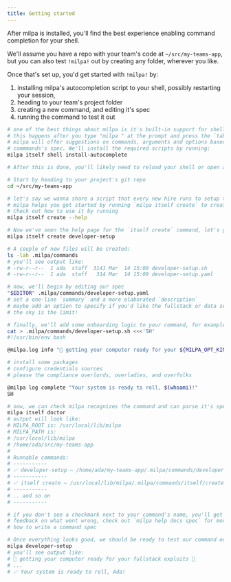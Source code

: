 ```yaml
---
title: Getting started
---
```


After milpa is installed, you'll find the best experience enabling command completion for your shell.

We'll assume you have a repo with your team's code at `~/src/my-teams-app`, but you can also test `!milpa!` out by creating any folder, wherever you like.

Once that's set up, you'd get started with `!milpa!` by:

1. installing milpa's autocompletion script to your shell, possibly restarting your session,
2. heading to your team's project folder
3. creating a new command, and editing it's spec
4. running the command to test it out

```sh
# one of the best things about milpa is it's built-in support for shell completion
# this happens after you type "milpa " at the prompt and press the `tab` key
# milpa will offer suggestions on commands, arguments and options based on your
# commmands's spec. We'll install the required scripts by running:
milpa itself shell install-autocomplete

# After this is done, you'll likely need to reload your shell or open a new session/tab.

# Start by heading to your project's git repo
cd ~/src/my-teams-app

# let's say we wanna share a script that every new hire runs to setup their system.
# milpa helps you get started by running `milpa itself create` to create a new command
# Check out how to use it by running
milpa itself create --help

# Now we've seen the help page for the `itself create` command, let's go ahead and create our "developer-setup" command:
milpa itself create developer-setup

# A couple of new files will be created:
ls -lah .milpa/commands
# you'll see output like:
# -rw-r--r--  1 ada  staff  3141 Mar  14 15:09 developer-setup.sh
# -rw-r--r--  1 ada  staff   314 Mar  14 15:09 developer-setup.yaml

# now, we'll begin by editing our spec
"$EDITOR" .milpa/commands/developer-setup.yaml
# set a one-line `summary` and a more elaborated `description`
# maybe add an option to specify if you'd like the fullstack or data setup?
# the sky is the limit!

# finally, we'll add some onboarding logic to your command, for example:
cat > .milpa/commands/developer-setup.sh <<<'SH'
#!/usr/bin/env bash

@milpa.log info "🚀 getting your computer ready for your ${MILPA_OPT_KIND:-fullstack} exploits 🚀"

# install some packages
# configure credentials sources
# please the compliance overlords, overladies, and overfolks

@milpa log complete "Your system is ready to roll, $(whoami)!"
SH

# now, we can check milpa recognizes the command and can parse it's spec
milpa itself doctor
# output will look like:
# MILPA_ROOT is: /usr/local/lib/milpa
# MILPA_PATH is:
# /usr/local/lib/milpa
# /home/ada/src/my-teams-app
#
# Runnable commands:
# -----------
# ✅ developer-setup — /home/ada/my-teams-app/.milpa/commands/developer-setup.sh
# -----------
# ✅ itself create — /usr/local/lib/milpa/.milpa/commands/itself/create.sh
# -----------
# .. and so on
# -----------

# if you don't see a checkmark next to your command's name, you'll get some
# feedback on what went wrong, check out `milpa help docs spec` for more info on
# how to write a command spec

# Once everything looks good, we should be ready to test our command out!
milpa developer-setup
# you'll see output like:
# 🚀 getting your computer ready for your fullstack exploits 🚀
# ...
# ✅ Your system is ready to roll, Ada!

```
